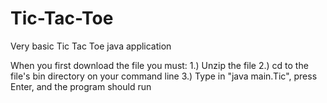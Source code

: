 # Tic-Tac-Toe
Very basic Tic Tac Toe java application


When you first download the file you must: 
1.) Unzip the file 
2.) cd to the file's bin directory on your command line 
3.) Type in "java main.Tic", press Enter, and the program should run

